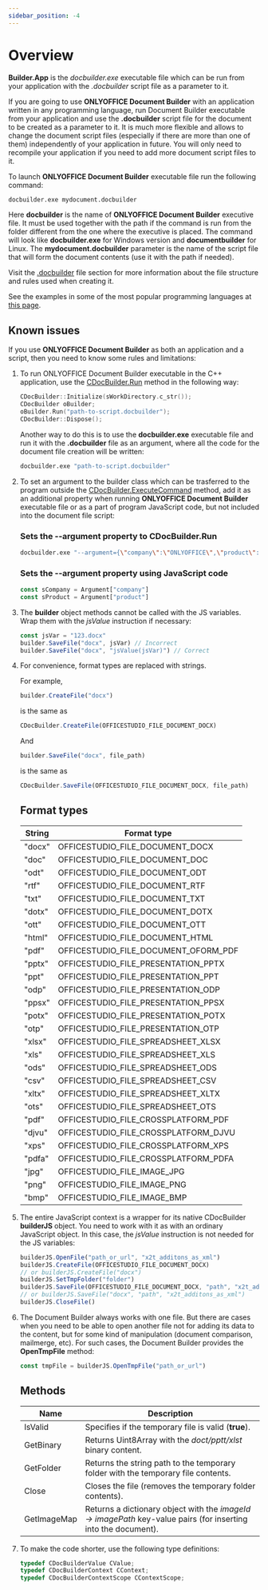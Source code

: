 ```yaml
---
sidebar_position: -4
---
```


# Overview

**Builder.App** is the *docbuilder.exe* executable file which can be run from your application with the *.docbuilder* script file as a parameter to it.

If you are going to use **ONLYOFFICE Document Builder** with an application written in any programming language, run Document Builder executable from your application and use the **.docbuilder** script file for the document to be created as a parameter to it. It is much more flexible and allows to change the document script files (especially if there are more than one of them) independently of your application in future. You will only need to recompile your application if you need to add more document script files to it.

To launch **ONLYOFFICE Document Builder** executable file run the following command:

```sh
docbuilder.exe mydocument.docbuilder
```

Here **docbuilder** is the name of **ONLYOFFICE Document Builder** executive file. It must be used together with the path if the command is run from the folder different from the one where the executive is placed. The command will look like **docbuilder.exe** for Windows version and **documentbuilder** for Linux. The **mydocument.docbuilder** parameter is the name of the script file that will form the document contents (use it with the path if needed).

Visit the [.docbuilder](./using-docbuilder-file.md) file section for more information about the file structure and rules used when creating it.

See the examples in some of the most popular programming languages at [this page](../builder-server/overview.md).

## Known issues

If you use **ONLYOFFICE Document Builder** as both an application and a script, then you need to know some rules and limitations:

1. To run ONLYOFFICE Document Builder executable in the C++ application, use the [CDocBuilder.Run](../builder-framework/C++/CDocBuilder/Run.md) method in the following way:

   ```cpp
   CDocBuilder::Initialize(sWorkDirectory.c_str());
   CDocBuilder oBuilder;
   oBuilder.Run("path-to-script.docbuilder");
   CDocBuilder::Dispose();
   ```

   Another way to do this is to use the **docbuilder.exe** executable file and run it with the **.docbuilder** file as an argument, where all the code for the document file creation will be written:

   ```sh
   docbuilder.exe "path-to-script.docbuilder"
   ```

2. To set an argument to the builder class which can be trasferred to the program outside the [CDocBuilder.ExecuteCommand](../builder-framework/C++/CDocBuilder/ExecuteCommand.md) method, add it as an additional property when running **ONLYOFFICE Document Builder** executable file or as a part of program JavaScript code, but not included into the document file script:

   ### Sets the --argument property to CDocBuilder.Run

   ```sh
   docbuilder.exe "--argument={\"company\":\"ONLYOFFICE\",\"product\":\"ONLYOFFICE Document Builder\"}" "path-to-script.docbuilder"
   ```

   ### Sets the --argument property using JavaScript code

   ``` ts
   const sCompany = Argument["company"]
   const sProduct = Argument["product"]
   ```

3. The **builder** object methods cannot be called with the JS variables. Wrap them with the *jsValue* instruction if necessary:

   ``` ts
   const jsVar = "123.docx"
   builder.SaveFile("docx", jsVar) // Incorrect
   builder.SaveFile("docx", "jsValue(jsVar)") // Correct
   ```

4. For convenience, format types are replaced with strings.

   For example,

   ``` ts
   builder.CreateFile("docx")
   ```

   is the same as

   ``` ts
   CDocBuilder.CreateFile(OFFICESTUDIO_FILE_DOCUMENT_DOCX)
   ```

   And

   ``` ts
   builder.SaveFile("docx", file_path)
   ```

   is the same as

   ``` ts
   CDocBuilder.SaveFile(OFFICESTUDIO_FILE_DOCUMENT_DOCX, file_path)
   ```

   ## Format types

   | String | Format type                                       |
   | ------ | ------------------------------------------------- |
   | "docx" | OFFICESTUDIO\_FILE\_DOCUMENT\_DOCX                |
   | "doc"  | OFFICESTUDIO\_FILE\_DOCUMENT\_DOC                 |
   | "odt"  | OFFICESTUDIO\_FILE\_DOCUMENT\_ODT                 |
   | "rtf"  | OFFICESTUDIO\_FILE\_DOCUMENT\_RTF                 |
   | "txt"  | OFFICESTUDIO\_FILE\_DOCUMENT\_TXT                 |
   | "dotx" | OFFICESTUDIO\_FILE\_DOCUMENT\_DOTX                |
   | "ott"  | OFFICESTUDIO\_FILE\_DOCUMENT\_OTT                 |
   | "html" | OFFICESTUDIO\_FILE\_DOCUMENT\_HTML                |
   | "pdf"  | OFFICESTUDIO\_FILE\_DOCUMENT\_OFORM\_PDF          |
   | "pptx" | OFFICESTUDIO\_FILE\_PRESENTATION\_PPTX            |
   | "ppt"  | OFFICESTUDIO\_FILE\_PRESENTATION\_PPT             |
   | "odp"  | OFFICESTUDIO\_FILE\_PRESENTATION\_ODP             |
   | "ppsx" | OFFICESTUDIO\_FILE\_PRESENTATION\_PPSX            |
   | "potx" | OFFICESTUDIO\_FILE\_PRESENTATION\_POTX            |
   | "otp"  | OFFICESTUDIO\_FILE\_PRESENTATION\_OTP             |
   | "xlsx" | OFFICESTUDIO\_FILE\_SPREADSHEET\_XLSX             |
   | "xls"  | OFFICESTUDIO\_FILE\_SPREADSHEET\_XLS              |
   | "ods"  | OFFICESTUDIO\_FILE\_SPREADSHEET\_ODS              |
   | "csv"  | OFFICESTUDIO\_FILE\_SPREADSHEET\_CSV              |
   | "xltx" | OFFICESTUDIO\_FILE\_SPREADSHEET\_XLTX             |
   | "ots"  | OFFICESTUDIO\_FILE\_SPREADSHEET\_OTS              |
   | "pdf"  | OFFICESTUDIO\_FILE\_CROSSPLATFORM\_PDF            |
   | "djvu" | OFFICESTUDIO\_FILE\_CROSSPLATFORM\_DJVU           |
   | "xps"  | OFFICESTUDIO\_FILE\_CROSSPLATFORM\_XPS            |
   | "pdfa" | OFFICESTUDIO\_FILE\_CROSSPLATFORM\_PDFA           |
   | "jpg"  | OFFICESTUDIO\_FILE\_IMAGE\_JPG                    |
   | "png"  | OFFICESTUDIO\_FILE\_IMAGE\_PNG                    |
   | "bmp"  | OFFICESTUDIO\_FILE\_IMAGE\_BMP                    |

5. The entire JavaScript context is a wrapper for its native CDocBuilder **builderJS** object. You need to work with it as with an ordinary JavaScript object. In this case, the *jsValue* instruction is not needed for the JS variables:

   ``` ts
   builderJS.OpenFile("path_or_url", "x2t_additons_as_xml")
   builderJS.CreateFile(OFFICESTUDIO_FILE_DOCUMENT_DOCX)
   // or builderJS.CreateFile("docx")
   builderJS.SetTmpFolder("folder")
   builderJS.SaveFile(OFFICESTUDIO_FILE_DOCUMENT_DOCX, "path", "x2t_additons_as_xml")
   // or builderJS.SaveFile("docx", "path", "x2t_additons_as_xml")
   builderJS.CloseFile()
   ```

6. The Document Builder always works with one file. But there are cases when you need to be able to open another file not for adding its data to the content, but for some kind of manipulation (document comparison, mailmerge, etc). For such cases, the Document Builder provides the **OpenTmpFile** method:

   ``` ts
   const tmpFile = builderJS.OpenTmpFile("path_or_url")
   ```

   ## Methods

   | Name        | Description                                                                                                    |
   | ----------- | -------------------------------------------------------------------------------------------------------------- |
   | IsValid     | Specifies if the temporary file is valid (**true**).                                                           |
   | GetBinary   | Returns Uint8Array with the *doct/pptt/xlst* binary content.                                                   |
   | GetFolder   | Returns the string path to the temporary folder with the temporary file contents.                              |
   | Close       | Closes the file (removes the temporary folder contents).                                                       |
   | GetImageMap | Returns a dictionary object with the *imageId -> imagePath* key-value pairs (for inserting into the document). |

7. To make the code shorter, use the following type definitions:

   ```cpp
   typedef CDocBuilderValue CValue;
   typedef CDocBuilderContext CContext;
   typedef CDocBuilderContextScope CContextScope;
   ```
